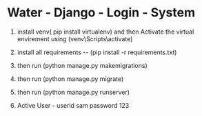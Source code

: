 # Water - Django - Login - System
1) install venv( pip install virtualenv) and then Activate the virtual envirement using (venv\Scripts\activate)
2) install all requirements -- (pip install -r requirements.txt)
3) then run (python manage.py makemigrations)
4) then run (python manage.py migrate)
5) then run (python manage.py runserver)

6) Active User - userid sam password 123
